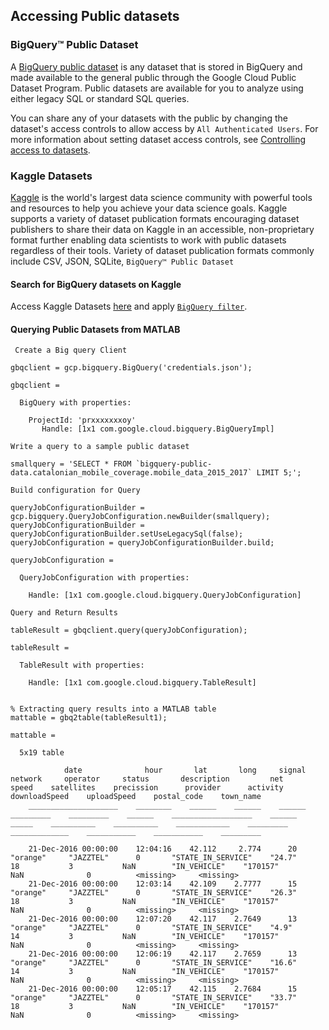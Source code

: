 ## Accessing Public datasets

### BigQuery™ Public Dataset
A [BigQuery public dataset](https://cloud.google.com/bigquery/public-dataBigQuery) is any dataset that is stored in BigQuery and made available to the general public through the Google Cloud Public Dataset Program. Public datasets are available for you to analyze using either legacy SQL or standard SQL queries.

You can share any of your datasets with the public by changing the dataset's access controls to allow access by `All Authenticated Users`. For more information about setting dataset access controls, see [Controlling access to datasets](https://cloud.google.com/bigquery/docs/dataset-access-controls).


### Kaggle Datasets
[Kaggle](http://www.kaggle.com/) is the world's largest data science community with powerful tools and resources to help you achieve your data science goals. Kaggle supports a variety of dataset publication formats encouraging dataset publishers to share their data on Kaggle in  an accessible, non-proprietary format further enabling data scientists to work with public datasets regardless of their tools. Variety of dataset publication formats commonly include CSV, JSON, SQLite, `BigQuery™ Public Dataset`

#### Search for BigQuery datasets on Kaggle

Access Kaggle Datasets [here](https://www.kaggle.com/datasets) and apply [`BigQuery filter`](https://www.kaggle.com/datasets?fileType=bigQuery).


#### Querying Public Datasets from MATLAB

` Create a Big query Client`
```
gbqclient = gcp.bigquery.BigQuery('credentials.json');

gbqclient =

  BigQuery with properties:

    ProjectId: 'prxxxxxxxoy'
       Handle: [1x1 com.google.cloud.bigquery.BigQueryImpl]

```

`Write a query to a sample public dataset`
```
smallquery = 'SELECT * FROM `bigquery-public-data.catalonian_mobile_coverage.mobile_data_2015_2017` LIMIT 5;';
```

`Build configuration for Query`

```
queryJobConfigurationBuilder =  gcp.bigquery.QueryJobConfiguration.newBuilder(smallquery);
queryJobConfigurationBuilder = queryJobConfigurationBuilder.setUseLegacySql(false);
queryJobConfiguration = queryJobConfigurationBuilder.build;

queryJobConfiguration =

  QueryJobConfiguration with properties:

    Handle: [1x1 com.google.cloud.bigquery.QueryJobConfiguration]

```

`Query and Return Results`

```
tableResult = gbqclient.query(queryJobConfiguration);

tableResult =

  TableResult with properties:

    Handle: [1x1 com.google.cloud.bigquery.TableResult]


% Extracting query results into a MATLAB table
mattable = gbq2table(tableResult1);

mattable =

  5x19 table

            date              hour       lat       long     signal     network     operator     status       description         net      speed    satellites    precission      provider      activity     downloadSpeed    uploadSpeed    postal_code    town_name
    ____________________    ________    ______    ______    ______    _________    _________    ______    __________________    ______    _____    __________    __________    ____________    _________    _____________    ___________    ___________    _________

    21-Dec-2016 00:00:00    12:04:16    42.112     2.774      20      "orange"     "JAZZTEL"      0       "STATE_IN_SERVICE"    "24.7"     18           3           NaN        "IN_VEHICLE"    "170157"          NaN              0          <missing>     <missing>
    21-Dec-2016 00:00:00    12:03:14    42.109    2.7777      15      "orange"     "JAZZTEL"      0       "STATE_IN_SERVICE"    "26.3"     18           3           NaN        "IN_VEHICLE"    "170157"          NaN              0          <missing>     <missing>
    21-Dec-2016 00:00:00    12:07:20    42.117    2.7649      13      "orange"     "JAZZTEL"      0       "STATE_IN_SERVICE"    "4.9"      14           3           NaN        "IN_VEHICLE"    "170157"          NaN              0          <missing>     <missing>
    21-Dec-2016 00:00:00    12:06:19    42.117    2.7659      13      "orange"     "JAZZTEL"      0       "STATE_IN_SERVICE"    "16.6"     14           3           NaN        "IN_VEHICLE"    "170157"          NaN              0          <missing>     <missing>
    21-Dec-2016 00:00:00    12:05:17    42.115    2.7684      15      "orange"     "JAZZTEL"      0       "STATE_IN_SERVICE"    "33.7"     18           3           NaN        "IN_VEHICLE"    "170157"          NaN              0          <missing>     <missing>




```

[//]: #  (Copyright 2020 The MathWorks, Inc.)
